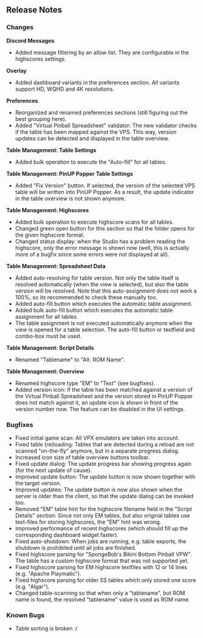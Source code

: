 ## Release Notes


### Changes

**Discord Messages**

- Added message filtering by an allow list. They are configurable in the highscores settings.

**Overlay**

- Added dashboard variants in the preferences section. All variants support HD, WQHD and 4K resolutions. 

**Preferences**

- Reorganized and renamed preferences sections (still figuring out the best grouping here).
- Added "Virtual Pinball Spreadsheet" validator: The new validator checks if the table has been mapped against the VPS. This way, version updates can be detected and displayed in the table overview.

**Table Management: Table Settings**

- Added bulk operation to execute the "Auto-fill" for all tables.


**Table Management: PinUP Popper Table Settings**

- Added "Fix Version" button. If selected, the version of the selected VPS table will be written into PinUP Popper. As a result, the update indicator in the table overview is not shown anymore.

**Table Management: Highscores**

- Added bulk operation to execute highscore scans for all tables.
- Changed green open button for this section so that the folder opens for the given highscore format.
- Changed status display: when the Studio has a problem reading the highscore, only the error message is shown now (well, this is actually more of a bugfix since some errors were not displayed at all). 

**Table Management: Spreadsheet Data**

- Added auto-resolving for table version. Not only the table itself is resolved automatically (when the view is selected), but also the table version will be resolved. Note that this auto-assignment does not work a 100%, so its recommended to check these manually too.
- Added auto-fill button which executes the automatic table assignment.
- Added bulk auto-fill button which executes the automatic table assignment for all tables.
- The table assignment is not executed automatically anymore when the view is opened for a table selection. The auto-fill button or textfield and combo-box must be used.

**Table Management: Script Details**

- Renamed "Tablename" to "Alt. ROM Name".

**Table Management: Overview**

- Renamed highscore type "EM" to "Text" (see bugfixes).
- Added version icon: If the table has been matched against a version of the Virtual Pinball Spreadsheet and the version stored in PinUP Popper does not match against it, an update icon is shown in front of the version number now. The feature can be disabled in the UI settings.

### Bugfixes

- Fixed initial game scan: All VPX emulators are taken into account.
- Fixed table (re)loading: Tables that are detected during a reload are not scanned "on-the-fly" anymore, but in a separate progress dialog. 
- Increased icon size of table overview buttons toolbar.
- Fixed update dialog: The update progress bar showing progress again (for the next update of cause).
- Improved update button: The update button is now shown together with the target version.
- Improved updates: The update button is now also shown when the server is older than the client, so that the update dialog can be invoked too.
- Removed "EM" table hint for the highscore filename field in the "Script Details" section: Since not only EM tables, but also original tables use text-files for storing highscores, the "EM" hint was wrong.
- Improved performance of recent highscores (which should fill up the corresponding dashboard widget faster).
- Fixed auto-shutdown: When jobs are running, e.g. table exports, the shutdown is prohibited until all jobs are finished.
- Fixed highscore parsing for "SpongeBob's Bikini Bottom Pinball VPW". The table has a custom highscore format that was not supported yet.
- Fixed highscore parsing for EM highscore textfiles with 12 or 14 lines (e.g. "Apache Playmatic").
- Fixed highscore parsing for older SS tables which only stored one score (e.g. "Algar").
- Changed table-scanning so that when only a "tablename", but ROM name is found, the resolved "tablename" value is used as ROM name.

### Known Bugs

- Table sorting is broken :/